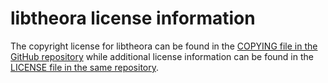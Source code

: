 # libtheora license information

The copyright license for libtheora can be found in the
[COPYING file in the GitHub repository](https://github.com/xiph/theora/blob/master/COPYING)
while additional license information can be found in the
[LICENSE file in the same repository](https://github.com/xiph/theora/blob/master/LICENSE).
